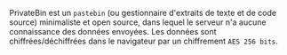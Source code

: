 PrivateBin est un ```pastebin``` (ou gestionnaire d'extraits de texte et de code source) minimaliste et open source, dans lequel le serveur n'a aucune connaissance des données envoyées. Les données sont chiffrées/déchiffrées dans le navigateur par un chiffrement ```AES 256 bits```.